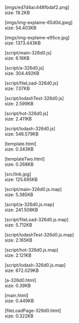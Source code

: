 [imgs/ed7d4ac448fbdaf2.png]  
size: 19.2KB

[imgs/img-explame-65d0d.jpeg]  
size: 54.403KB

[imgs/img-explame-e95ce.jpg]  
size: 1373.443KB

[script/main-326d0.js]  
size: 6.16KB

[script/a-326d0.js]  
size: 304.492KB

[script/fileLoad-326d0.js]  
size: 7.07KB

[script/lodashTest-326d0.js]  
size: 2.599KB

[script/hot-326d0.js]  
size: 2.411KB

[script/lodash-326d0.js]  
size: 546.579KB

[template.html]  
size: 0.343KB

[templateTwo.html]  
size: 0.268KB

[src/link.jpg]  
size: 125.695KB

[script/main-326d0.js.map]  
size: 5.385KB

[script/a-326d0.js.map]  
size: 241.508KB

[script/fileLoad-326d0.js.map]  
size: 5.712KB

[script/lodashTest-326d0.js.map]  
size: 2.165KB

[script/hot-326d0.js.map]  
size: 2.121KB

[script/lodash-326d0.js.map]  
size: 672.029KB

[a-326d0.html]  
size: 0.39KB

[main.html]  
size: 0.449KB

[fileLoadPage-326d0.html]  
size: 0.322KB